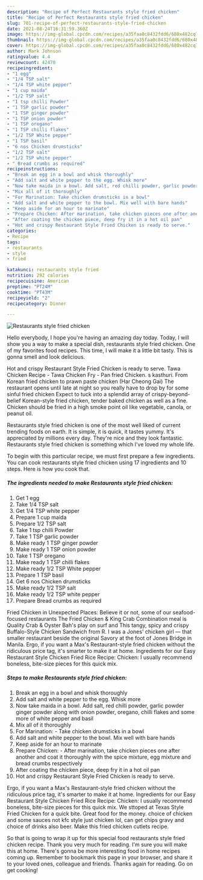 ```yaml
---
description: "Recipe of Perfect Restaurants style fried chicken"
title: "Recipe of Perfect Restaurants style fried chicken"
slug: 701-recipe-of-perfect-restaurants-style-fried-chicken
date: 2021-08-24T16:31:59.360Z
image: https://img-global.cpcdn.com/recipes/a35faa0c8432fdd6/680x482cq70/restaurants-style-fried-chicken-recipe-main-photo.jpg
thumbnail: https://img-global.cpcdn.com/recipes/a35faa0c8432fdd6/680x482cq70/restaurants-style-fried-chicken-recipe-main-photo.jpg
cover: https://img-global.cpcdn.com/recipes/a35faa0c8432fdd6/680x482cq70/restaurants-style-fried-chicken-recipe-main-photo.jpg
author: Mark Johnson
ratingvalue: 4.4
reviewcount: 42470
recipeingredient:
- "1 egg"
- "1/4 TSP salt"
- "1/4 TSP white pepper"
- "1 cup maida"
- "1/2 TSP salt"
- "1 tsp chilli Powder"
- "1 TSP garlic powder"
- "1 TSP ginger powder"
- "1 TSP onion powder"
- "1 TSP oregano"
- "1 TSP chilli flakes"
- "1/2 TSP White pepper"
- "1 TSP basil"
- "6 nos Chicken drumsticks"
- "1/2 TSP salt"
- "1/2 TSP white pepper"
- " Bread crumbs as required"
recipeinstructions:
- "Break an egg in a bowl and whisk thoroughly"
- "Add salt and white pepper to the egg. Whisk more"
- "Now take maida in a bowl. Add salt, red chilli powder, garlic powder ginger powder along with onion powder, oregano, chilli flakes and some more of white pepper and basil"
- "Mix all of it thoroughly"
- "For Marination: Take chicken drumsticks in a bowl"
- "Add salt and white pepper to the bowl. Mix well with bare hands"
- "Keep aside for an hour to marinate"
- "Prepare Chicken: After marination, take chicken pieces one after another and coat it thoroughly with the spice mixture, egg mixture and bread crumbs respectively"
- "After coating the chicken piece, deep fry it in a hot oil pan"
- "Hot and crispy Restaurant Style Fried Chicken is ready to serve."
categories:
- Recipe
tags:
- restaurants
- style
- fried

katakunci: restaurants style fried 
nutrition: 292 calories
recipecuisine: American
preptime: "PT24M"
cooktime: "PT43M"
recipeyield: "2"
recipecategory: Dinner

---
```



![Restaurants style fried chicken](https://img-global.cpcdn.com/recipes/a35faa0c8432fdd6/680x482cq70/restaurants-style-fried-chicken-recipe-main-photo.jpg)

Hello everybody, I hope you're having an amazing day today. Today, I will show you a way to make a special dish, restaurants style fried chicken. One of my favorites food recipes. This time, I will make it a little bit tasty. This is gonna smell and look delicious.

Hot and crispy Restaurant Style Fried Chicken is ready to serve. Tawa Chicken Recipe - Tawa Chicken Fry - Pan fried Chicken. s kasthuri. From Korean fried chicken to prawn paste chicken (Har Cheong Gai) The restaurant opens until late at night so you really have to drop by for some sinful fried chicken Expect to tuck into a splendid array of crispy-beyond-belief Korean-style fried chicken, tender baked chicken as well as a fine. Chicken should be fried in a high smoke point oil like vegetable, canola, or peanut oil.

Restaurants style fried chicken is one of the most well liked of current trending foods on earth. It is simple, it is quick, it tastes yummy. It's appreciated by millions every day. They're nice and they look fantastic. Restaurants style fried chicken is something which I've loved my whole life.


To begin with this particular recipe, we must first prepare a few ingredients. You can cook restaurants style fried chicken using 17 ingredients and 10 steps. Here is how you cook that.

<!--inarticleads1-->

##### The ingredients needed to make Restaurants style fried chicken:

1. Get 1 egg
1. Take 1/4 TSP salt
1. Get 1/4 TSP white pepper
1. Prepare 1 cup maida
1. Prepare 1/2 TSP salt
1. Take 1 tsp chilli Powder
1. Take 1 TSP garlic powder
1. Make ready 1 TSP ginger powder
1. Make ready 1 TSP onion powder
1. Take 1 TSP oregano
1. Make ready 1 TSP chilli flakes
1. Make ready 1/2 TSP White pepper
1. Prepare 1 TSP basil
1. Get 6 nos Chicken drumsticks
1. Make ready 1/2 TSP salt
1. Make ready 1/2 TSP white pepper
1. Prepare  Bread crumbs as required


Fried Chicken in Unexpected Places: Believe it or not, some of our seafood-focused restaurants The Fried Chicken &amp; King Crab Combination meal is Quality Crab &amp; Oyster Bah&#39;s play on surf and This tangy, spicy and crispy Buffalo-Style Chicken Sandwich from R. I was a Jones&#39; chicken girl — that smaller restaurant beside the original Savory at the foot of Jones Bridge in Manila. Ergo, if you want a Max&#39;s Restaurant-style fried chicken without the ridiculous price tag, it&#39;s smarter to make it at home. Ingredients for our Easy Restaurant Style Chicken Fried Rice Recipe: Chicken: I usually recommend boneless, bite-size pieces for this quick mix. 

<!--inarticleads2-->

##### Steps to make Restaurants style fried chicken:

1. Break an egg in a bowl and whisk thoroughly
1. Add salt and white pepper to the egg. Whisk more
1. Now take maida in a bowl. Add salt, red chilli powder, garlic powder ginger powder along with onion powder, oregano, chilli flakes and some more of white pepper and basil
1. Mix all of it thoroughly
1. For Marination: - Take chicken drumsticks in a bowl
1. Add salt and white pepper to the bowl. Mix well with bare hands
1. Keep aside for an hour to marinate
1. Prepare Chicken: - After marination, take chicken pieces one after another and coat it thoroughly with the spice mixture, egg mixture and bread crumbs respectively
1. After coating the chicken piece, deep fry it in a hot oil pan
1. Hot and crispy Restaurant Style Fried Chicken is ready to serve.


Ergo, if you want a Max&#39;s Restaurant-style fried chicken without the ridiculous price tag, it&#39;s smarter to make it at home. Ingredients for our Easy Restaurant Style Chicken Fried Rice Recipe: Chicken: I usually recommend boneless, bite-size pieces for this quick mix. We sttoped at Texas Style Fried Chicken for a quick bite. Great food for the money. choice of chicken and some sauces not kfc style just chicken lol, can get chips gravy and choice of drinks also beer. Make this fried chicken cutlets recipe. 

So that is going to wrap it up for this special food restaurants style fried chicken recipe. Thank you very much for reading. I'm sure you will make this at home. There's gonna be more interesting food in home recipes coming up. Remember to bookmark this page in your browser, and share it to your loved ones, colleague and friends. Thanks again for reading. Go on get cooking!
